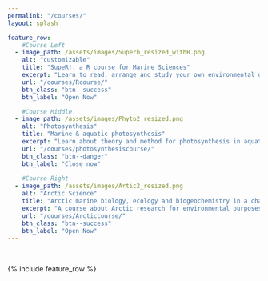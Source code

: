 ```yaml
---
permalink: "/courses/"
layout: splash

feature_row:
    #Course Left
  - image_path: /assets/images/Superb_resized_withR.png
    alt: "customizable"
    title: "SupeR!: a R course for Marine Sciences"
    excerpt: "Learn to read, arrange and study your own environmental data with R."
    url: "/courses/Rcourse/"
    btn_class: "btn--success"
    btn_label: "Open Now"

    #Course Middle
  - image_path: /assets/images/Phyto2_resized.png
    alt: "Photosynthesis"
    title: "Marine & aquatic photosynthesis"
    excerpt: "Learn about theory and method for photosynthesis in aquatic system."
    url: "/courses/photosynthesiscourse/"
    btn_class: "btn--danger"
    btn_label: "Close now"  
  
    #Course Right
  - image_path: /assets/images/Artic2_resized.png
    alt: "Arctic Science"
    title: "Arctic marine biology, ecology and biogeochemistry in a changing world"
    excerpt: "A course about Arctic research for environmental purposes"
    url: "/courses/Arcticcourse/"
    btn_class: "btn--success"
    btn_label: "Open Now"   
---
```

<br>

{% include feature_row %}

